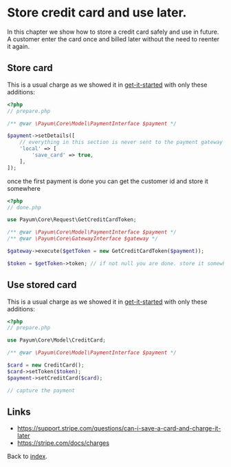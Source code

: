 # Store credit card and use later.

In this chapter we show how to store a credit card safely and use in future.
A customer enter the card once and billed later without the need to reenter it again.

## Store card

This is a usual charge as we showed it in [get-it-started](get-it-started.md) with only these additions:

```php
<?php
// prepare.php

/** @var \Payum\Core\Model\PaymentInterface $payment */

$payment->setDetails([
    // everything in this section is never sent to the payment gateway
    'local' => [
        'save_card' => true,
    ],
]);
```

once the first payment is done you can get the customer id and store it somewhere

```php
<?php
// done.php

use Payum\Core\Request\GetCreditCardToken;

/** @var \Payum\Core\Model\PaymentInterface $payment */
/** @var \Payum\Core\GatewayInterface $gateway */

$gateway->execute($getToken = new GetCreditCardToken($payment));

$token = $getToken->token; // if not null you are done. store it somewhere
```

## Use stored card

This is a usual charge as we showed it in [get-it-started](get-it-started.md) with only these additions:

```php
<?php
// prepare.php

use Payum\Core\Model\CreditCard;

/** @var \Payum\Core\Model\PaymentInterface $payment */

$card = new CreditCard();
$card->setToken($token);
$payment->setCreditCard($card);

// capture the payment
```

## Links

* https://support.stripe.com/questions/can-i-save-a-card-and-charge-it-later
* https://stripe.com/docs/charges

Back to [index](index.md).
